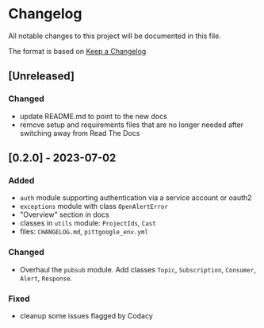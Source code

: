# Changelog

All notable changes to this project will be documented in this file.

The format is based on [Keep a Changelog](https://keepachangelog.com/en/1.0.0/)

<!-- uncomment the following when we're out of alpha and actually following it -->

<!-- and this project adheres to [Semantic Versioning](https://semver.org/spec/v2.0.0.html). -->

## \[Unreleased\]

### Changed

-   update README.md to point to the new docs
-   remove setup and requirements files that are no longer needed after switching away from Read The Docs

## \[0.2.0\] - 2023-07-02

### Added

-   `auth` module supporting authentication via a service account or oauth2
-   `exceptions` module with class `OpenAlertError`
-   "Overview" section in docs
-   classes in `utils` module: `ProjectIds`, `Cast`
-   files: `CHANGELOG.md`, `pittgoogle_env.yml`

### Changed

-   Overhaul the `pubsub` module. Add classes `Topic`, `Subscription`, `Consumer`, `Alert`,
  `Response`.

### Fixed

-   cleanup some issues flagged by Codacy

